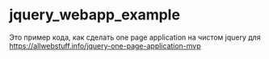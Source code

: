 # jquery_webapp_example

Это пример кода, как сделать one page application на чистом jquery для https://allwebstuff.info/jquery-one-page-application-mvp
